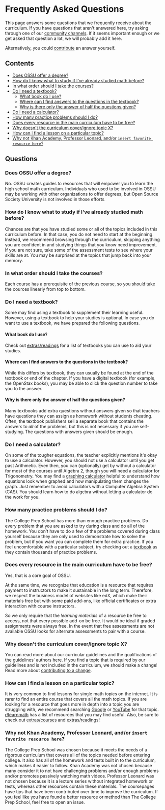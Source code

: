 # Frequently Asked Questions

This page answers some questions that we frequently receive about the curriculum.
If you have questions that aren't answered here, try asking through one of our [community channels](README.md#community).
If it seems important enough or we get asked that question a lot, we will probably add it here.

Alternatively, you could [contribute](CONTRIBUTING.md) an answer yourself.

## Contents

- [Does OSSU offer a degree?](#does-ossu-offer-a-degree)
- [How do I know what to study if I've already studied math before?](#how-do-i-know-what-to-study-if-ive-already-studied-math-before)
- [In what order should I take the courses?](#in-what-order-should-i-take-the-courses)
- [Do I need a textbook?](#do-i-need-a-textbook)
    - [What book do I use?](#what-book-do-i-use)
    - [Where can I find answers to the questions in the textbook?](#where-can-i-find-answers-to-the-questions-in-the-textbook)
    - [Why is there only the answer of half the questions given?](#why-is-there-only-the-answer-of-half-the-questions-given)
- [Do I need a calculator?](#do-i-need-a-calculator)
- [How many practice problems should I do?](#how-many-practice-problems-should-i-do)
- [Does every resource in the main curriculum have to be free?](#does-every-resource-in-the-main-curriculum-have-to-be-free)
- [Why doesn't the curriculum cover/ignore topic X?](#why-doesnt-the-curriculum-coverignore-topic-x)
- [How can I find a lesson on a particular topic?](#how-can-i-find-a-lesson-on-a-particular-topic)
- [Why not Khan Academy, Professor Leonard, and/or `insert favorite resource here`?](#why-not-khan-academy-professor-leonard-andor-insert-favorite-resource-here)

## Questions

### Does OSSU offer a degree?

No. OSSU creates guides to resources that will empower you to learn the high school math curriculum. Individuals who used to be involved in OSSU may be working with other organizations to offer degrees, but Open Source Society University is not involved in those efforts.

### How do I know what to study if I've already studied math before?

Chances are that you have studied some or all of the topics included in this curriculum before. In that case, you do not need to start at the beginning. Instead, we recommend browsing through the curriculum, skipping anything you are confident in and studying things that you know need improvement. If you are not sure, take some of the assessment tests to see where your skills are at. You may be surprised at the topics that jump back into your memory.

### In what order should I take the courses?

Each course has a prerequisite of the previous course, so you should take the cources linearly from top to bottom.

### Do I need a textbook?

Some may find using a textbook to supplement their learning useful. However, using a textbook to help your studies is optional. In case you do want to use a textbook, we have prepared the following questions.

#### What book do I use?

Check out [extras/readings](/extras/readings.md) for a list of textbooks you can use to aid your studies.

#### Where can I find answers to the questions in the textbook?

While this differs by textbook, they can usually be found at the end of the textbook or end of the chapter. If you have a digital textbook (for example, the OpenStax books), you may be able to click the question number to take you to the answer.

#### Why is there only the answer of half the questions given?

Many textbooks add extra questions without answers given so that teachers have questions they can assign as homework without students cheating. Often, the textbook publishers sell a separate book that contains the answers to *all* of the problems, but this is not necessary if you are self-studying. The questions with answers given should be enough.

### Do I need a calculator?

On some of the tougher equations, the teacher explicitly mentions it's okay to use a calculator. However, you should not use a calculator until you get past Arithmetic. Even then, you can (optionally) get by without a calculator for most of the courses until Algebra 2, though you will need a calculator for Trigonometry. You may find a [graphing calculator](https://www.desmos.com/calculator) helpful to understand how equations look when graphed and how manipulating them changes the graph. Just remember to avoid calculators with a Computer Algebra System (CAS). You should learn how to do algebra without letting a calculator do the work for you.

### How many practice problems should I do?

The College Prep School has more than enough practice problems. Do every problem that you are asked to try during class and do all of the homework. You don't have to do a few of the problems covered during class yourself because they are only used to demonstrate how to solve the problem, but if you want you can complete them for extra practice. If you feel uncomfortable with a particular subject, try checking out a [textbook](/extras/readings.md) as they contain thousands of practice problems.

### Does every resource in the main curriculum have to be free?

Yes, that is a core goal of OSSU.

At the same time, we recognize that education is a resource that requires payment to instructors to make it sustainable in the long term.
Therefore, we respect the business model of websites like edX, which make their materials free but with some paid add-ons, like official certificates or extra interaction with course instructors.

So we only require that the *learning materials* of a resource be free to access, not that every possible add-on be free.
It would be ideal if graded assignments were always free. In the event that free assessments are not available OSSU looks for alternate assessments to pair with a course.

### Why doesn't the curriculum cover/ignore topic X?

You can read more about our curricular guidelines and the qualifications of the guidelines' authors [here](CURRICULAR_GUIDELINES.md). If you find a topic that is required by our guidelines and is not included in the curriculum, we should make a change! Read more about [contributing to a change](CONTRIBUTING.md).

### How can I find a lesson on a particular topic?

It is very common to find lessons for single math topics on the internet.
It is rarer to find an entire course that covers all the math topics.
If you are looking for a resource that goes more in depth into a topic you are struggling with, we recommend searching [Google](https://www.google.com/) or [YouTube](https://www.youtube.com/) for that topic.
[r/learnmath](https://www.reddit.com/r/learnmath/comments/8p922p/list_of_websites_ebooks_downloads_etc_for_mobile/) has a list of resources that you may find useful. Also, be sure to check out [extras/courses](/extras/courses.md) and [extras/readings](/extras/readings.md)!

### Why not Khan Academy, Professor Leonard, and/or `insert favorite resource here`?

The College Prep School was chosen because it meets the needs of a rigorous curriculum that covers all of the topics needed before entering college. It also has all of the homework and tests built in to the curriculum, which makes it easier to follow. Khan Academy was not chosen because many consider it to not have challenging problems and/or enough problems and/or promotes passively watching math videos. Professor Leonard was not chosen because it is a lecture series without integrated homework or tests, whereas other resources contain these materials. The coursepages have tips that have been contributed over time to improve the curriculum. If you feel like you have found a better resource or method than The College Prep School, feel free to open an issue.